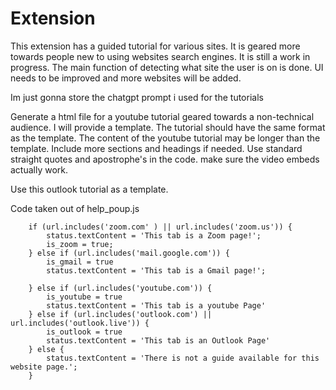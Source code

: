 # Extension
This extension has a guided tutorial for various sites. It is geared more towards people new to using websites search engines. It is still a work in progress. The main function of detecting what site the user is on is done. UI needs to be improved and more websites will be added.



Im just gonna store the chatgpt prompt i used for the tutorials


Generate a html file for a youtube tutorial geared towards a non-technical audience. I will provide a template. The tutorial should have the same format as the template. The content of the youtube tutorial may be longer than the template. Include more sections and headings if needed. Use standard straight quotes and apostrophe's in the code. make sure the video embeds actually work. 


Use this outlook tutorial as a template.


Code taken out of help_poup.js

        if (url.includes('zoom.com' ) || url.includes('zoom.us')) {
            status.textContent = 'This tab is a Zoom page!';
            is_zoom = true;
        } else if (url.includes('mail.google.com')) {
            is_gmail = true
            status.textContent = 'This tab is a Gmail page!';

        } else if (url.includes('youtube.com')) {
            is_youtube = true
            status.textContent = 'This tab is a youtube Page'
        } else if (url.includes('outlook.com') || url.includes('outlook.live')) {
            is_outlook = true
            status.textContent = 'This tab is an Outlook Page'
        } else {
            status.textContent = 'There is not a guide available for this website page.';
        }